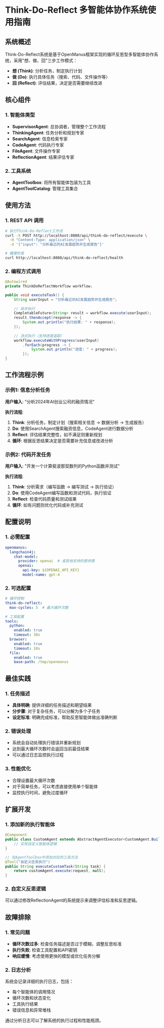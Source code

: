 # Think-Do-Reflect 多智能体协作系统使用指南

## 系统概述

Think-Do-Reflect系统是基于OpenManus框架实现的循环反思型多智能体协作系统，采用"想、做、回"三步工作模式：

- **想 (Think)**: 分析任务，制定执行计划
- **做 (Do)**: 执行具体任务（搜索、代码、文件操作等）
- **回 (Reflect)**: 评估结果，决定是否需要继续改进

## 核心组件

### 1. 智能体类型

- **SupervisorAgent**: 总协调者，管理整个工作流程
- **ThinkingAgent**: 任务分析和规划专家
- **SearchAgent**: 信息检索专家
- **CodeAgent**: 代码执行专家
- **FileAgent**: 文件操作专家
- **ReflectionAgent**: 结果评估专家

### 2. 工具系统

- **AgentToolbox**: 将所有智能体包装为工具
- **AgentToolCatalog**: 管理工具集合

## 使用方法

### 1. REST API 调用

```bash
# 执行Think-Do-Reflect工作流
curl -X POST http://localhost:8080/api/think-do-reflect/execute \
  -H "Content-Type: application/json" \
  -d '{"input": "分析最近的AI发展趋势并生成报告"}'

# 健康检查
curl http://localhost:8080/api/think-do-reflect/health
```

### 2. 编程方式调用

```java
@Autowired
private ThinkDoReflectWorkflow workflow;

public void executeTask() {
    String userInput = "分析最近的AI发展趋势并生成报告";
    
    // 异步执行
    CompletableFuture<String> result = workflow.execute(userInput);
    result.thenAccept(response -> {
        System.out.println("执行结果: " + response);
    });
    
    // 流式执行（支持进度追踪）
    workflow.executeWithProgress(userInput)
        .forEach(progress -> {
            System.out.println("进度: " + progress);
        });
}
```

## 工作流程示例

### 示例1: 信息分析任务

**用户输入**: "分析2024年AI创业公司的融资情况"

**执行流程**:
1. **Think**: 分析任务，制定计划（搜索相关信息 → 数据分析 → 生成报告）
2. **Do**: 使用SearchAgent搜索融资信息，CodeAgent进行数据分析
3. **Reflect**: 评估结果完整性，如不满足则重新规划
4. **循环**: 根据反思结果决定是否需要补充信息或改进分析

### 示例2: 代码开发任务

**用户输入**: "开发一个计算斐波那契数列的Python函数并测试"

**执行流程**:
1. **Think**: 分析需求（编写函数 → 编写测试 → 执行验证）
2. **Do**: 使用CodeAgent编写函数和测试代码，执行验证
3. **Reflect**: 检查代码质量和测试结果
4. **循环**: 如有问题则优化代码或补充测试

## 配置说明

### 1. 必需配置

```yaml
openmanus:
  langchain4j:
    chat-model:
      provider: openai  # 或其他支持的提供商
      openai:
        api-key: ${OPENAI_API_KEY}
        model-name: gpt-4
```

### 2. 可选配置

```yaml
# 循环控制
think-do-reflect:
  max-cycles: 5  # 最大循环次数
  
# 工具配置
tools:
  python:
    enabled: true
    timeout: 30s
  browser:
    enabled: true
    timeout: 10s
  file:
    enabled: true
    base-path: /tmp/openmanus
```

## 最佳实践

### 1. 任务描述

- **具体明确**: 提供详细的任务描述和期望结果
- **分步骤**: 对于复杂任务，可以分解为多个子任务
- **设定标准**: 明确完成标准，帮助反思智能体做出准确判断

### 2. 错误处理

- 系统会自动处理执行错误并重新规划
- 达到最大循环次数时会返回当前最佳结果
- 可以通过日志监控执行过程

### 3. 性能优化

- 合理设置最大循环次数
- 对于简单任务，可以考虑直接使用单个智能体
- 监控执行时间，避免过度循环

## 扩展开发

### 1. 添加新的执行智能体

```java
@Component
public class CustomAgent extends AbstractAgentExecutor<CustomAgent.Builder> {
    // 实现自定义智能体逻辑
}

// 在AgentToolbox中添加对应的工具方法
@Tool("自定义任务执行")
public String executeCustomTask(String task) {
    return customAgent.execute(request, null);
}
```

### 2. 自定义反思逻辑

可以通过修改ReflectionAgent的系统提示来调整评估标准和反思逻辑。

## 故障排除

### 1. 常见问题

- **循环次数过多**: 检查任务描述是否过于模糊，调整反思标准
- **执行失败**: 检查工具配置和API密钥
- **响应缓慢**: 考虑使用更快的模型或优化任务分解

### 2. 日志分析

系统会记录详细的执行日志，包括：
- 每个智能体的调用情况
- 循环次数和状态变化
- 工具执行结果
- 错误信息和异常堆栈

通过分析日志可以了解系统的执行过程和性能瓶颈。
